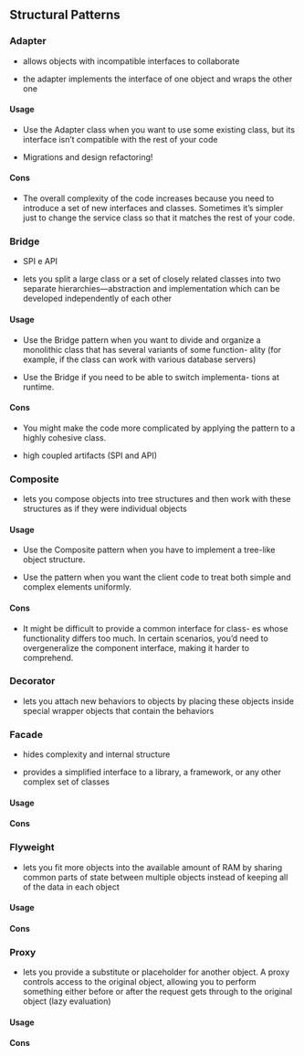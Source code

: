 ## Structural Patterns

### Adapter

- allows objects with incompatible interfaces to collaborate

- the adapter implements the interface of one object and wraps the other one

#### Usage

- Use the Adapter class when you want to use some existing class, but its interface
  isn’t compatible with the rest of your code

- Migrations and design refactoring!

#### Cons

- The overall complexity of the code increases because you need to introduce a set of
  new interfaces and classes. Sometimes it’s simpler just to change the service class so
  that it matches the rest of your code.

### Bridge

- SPI e API

- lets you split a large class or a set of closely related classes into
  two separate hierarchies—abstraction and implementation
  which can be developed independently of each other

#### Usage

- Use the Bridge pattern when you want to divide and organize a monolithic class that has several variants of some function- ality (for example, if the class can work with various database servers)

- Use the Bridge if you need to be able to switch implementa- tions at runtime.

#### Cons

- You might make the code more complicated by applying the pattern to a highly cohesive class.

- high coupled artifacts (SPI and API)

### Composite

- lets you compose objects into tree structures and then work with these
  structures as if they were individual objects

#### Usage

- Use the Composite pattern when you have to implement a tree-like object structure.

- Use the pattern when you want the client code to treat both simple and complex elements uniformly.

#### Cons

- It might be difficult to provide a common interface for class- es whose functionality differs too much. In certain scenarios, you’d need to overgeneralize the component interface, making it harder to comprehend.

### Decorator

- lets you attach new behaviors to objects by placing these objects inside
  special wrapper objects that contain the behaviors

### Facade

- hides complexity and internal structure

- provides a simplified interface to a library, a framework, or any other complex set of classes

#### Usage

#### Cons

### Flyweight

- lets you fit more objects into the available amount of RAM by sharing common
  parts of state between multiple objects instead of keeping all of the data in
  each object

#### Usage

#### Cons

### Proxy

- lets you provide a substitute or placeholder for another object. A proxy controls
  access to the original object, allowing you to perform something either before or
  after the request gets through to the original object (lazy evaluation)

#### Usage

#### Cons
